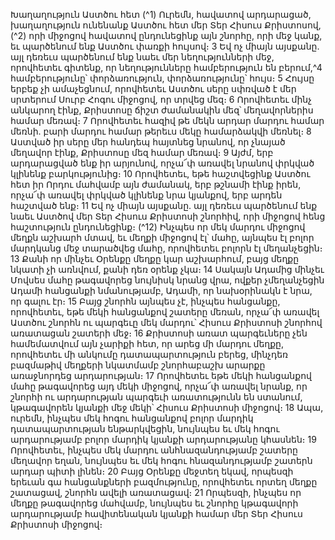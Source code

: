 
Խաղաղություն Աստծու հետ
(^1) Ուրեմն, հավատով արդարացած, խաղաղություն ունենանք Աստծու հետ մեր Տեր Հիսուս Քրիստոսով, (^2) որի
միջոցով հավատով ընդունեցինք այն շնորհը, որի մեջ կանք, եւ պարծենում ենք Աստծու փառքի հույսով։ 3 Եվ ոչ միայն
այսքանը. այլ դեռեւս պարծենում ենք նաեւ մեր նեղությունների մեջ, որովհետեւ գիտենք, որ նեղությունները
համբերություն են բերում,^4 համբերությունը՝ փորձառություն, փորձառությունը՝ հույս։ 5 Հույսը երբեք չի ամաչեցնում,
որովհետեւ Աստծու սերը սփռված է մեր սրտերում Սուրբ Հոգու միջոցով, որ տրվեց մեզ։ 6 Որովհետեւ մինչ անկարող
էինք, Քրիստոսը ճիշտ ժամանակին մեզ՝ մեղավորներիս համար մեռավ։ 7 Որովհետեւ հազիվ թե մեկն արդար մարդու
համար մեռնի. բարի մարդու համար թերեւս մեկը համարձակվի մեռնել։ 8 Աստված իր սերը մեր հանդեպ հայտնեց
նրանով, որ չնայած մեղավոր էինք, Քրիստոսը մեզ համար մեռավ։ 9 Այժմ, երբ արդարացված ենք իր արյունով, որչա՜փ
առավել նրանով փրկված կլինենք բարկությունից։ 10 Որովհետեւ, եթե հաշտվեցինք Աստծու հետ իր Որդու մահվամբ այն
ժամանակ, երբ թշնամի էինք իրեն, որչա՜փ առավել փրկված կլինենք նրա կյանքով, երբ արդեն հաշտված ենք։ 11 Եվ ոչ
միայն այսքանը. այլ դեռեւս պարծենում ենք նաեւ Աստծով մեր Տեր Հիսուս Քրիստոսի շնորհիվ, որի միջոցով հենց
հաշտություն ընդունեցինք։
(^12) Ինչպես որ մեկ մարդու միջոցով մեղքն աշխարհ մտավ, եւ մեղքի միջոցով էլ՝ մահը, այնպես էլ բոլոր մարդկանց մեջ
տարածվեց մահը, որովհետեւ բոլորն էլ մեղանչեցին։ 13 Քանի որ մինչեւ Օրենքը մեղքը կար աշխարհում, բայց մեղքը
նկատի չի առնվում, քանի դեռ օրենք չկա։ 14 Սակայն Ադամից մինչեւ Մովսես մահը թագավորեց նույնիսկ նրանց վրա,
ովքեր չմեղանչեցին Ադամի հանցանքի նմանությամբ, Ադամի, որ նախօրինակն է նրա, որ գալու էր։ 15 Բայց շնորհն
այնպես չէ, ինչպես հանցանքը, որովհետեւ, եթե մեկի հանցանքով շատերը մեռան, որչա՜փ առավել Աստծու շնորհն ու
պարգեւը մեկ մարդու՝ Հիսուս Քրիստոսի շնորհով առատացան շատերի մեջ։ 16 Քրիստոսի առատ պարգեւները չեն
համեմատվում այն չարիքի հետ, որ արեց մի մարդու մեղքը, որովհետեւ մի անկումը դատապարտություն բերեց, մինչդեռ
բազմաթիվ մեղքերի նկատմամբ շնորհաբաշխ արարքը առաջնորդեց արդարության։ 17 Որովհետեւ եթե մեկի
հանցանքով մահը թագավորեց այդ մեկի միջոցով, որչա՜փ առավել նրանք, որ շնորհի ու արդարության պարգեւի
առատությունն են ստանում, կթագավորեն կյանքի մեջ մեկի՝ Հիսուս Քրիստոսի միջոցով։ 18 Ապա, ուրեմն, ինչպես մեկ
հոգու հանցանքով բոլոր մարդիկ դատապարտության ենթարկվեցին, նույնպես եւ մեկ հոգու արդարությամբ բոլոր
մարդիկ կյանքի արդարությանը կհասնեն։ 19 Որովհետեւ, ինչպես մեկ մարդու անհնազանդությամբ շատերը մեղավոր
եղան, նույնպես եւ մեկ հոգու հնազանդությամբ շատերն արդար պիտի լինեն։ 20 Բայց Օրենքը մեջտեղ եկավ, որպեսզի
երեւան գա հանցանքների բազմությունը, որովհետեւ որտեղ մեղքը շատացավ, շնորհն ավելի առատացավ։ 21 Որպեսզի,
ինչպես որ մեղքը թագավորեց մահվամբ, նույնպես եւ շնորհը կթագավորի արդարությամբ հավիտենական կյանքի
համար մեր Տեր Հիսուս Քրիստոսի միջոցով։
